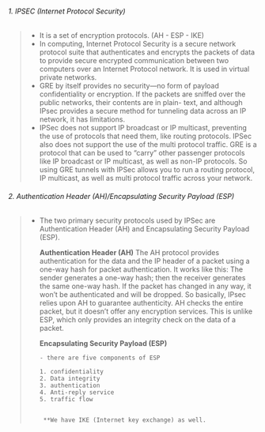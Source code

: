 ###### 1. IPSEC (Internet Protocol Security)

> 
> - It is a set of encryption protocols. (AH - ESP - IKE)
> - In computing, Internet Protocol Security is a secure network protocol suite that authenticates and encrypts the packets of data to provide secure encrypted communication between two computers over an Internet Protocol network. It is used in virtual private networks.
> - GRE by itself provides no security—no form of payload confidentiality or encryption. If the packets are sniffed over the public networks, their contents are in plain- text, and although IPsec provides a secure method for tunneling data across an IP network, it has limitations.
> - IPSec does not support IP broadcast or IP multicast, preventing the use of protocols that need them, like routing protocols. IPSec also does not support the use of  the multi protocol traffic. GRE is a protocol that can be used to “carry” other passenger protocols like IP broadcast or IP multicast, as well as non-IP protocols. So using GRE tunnels with IPSec allows you to run a routing protocol, IP multicast, as well as multi protocol traffic across your network.





###### 2. Authentication Header (AH)/Encapsulating Security Payload (ESP)

> 
> - The two primary security protocols used by IPSec are Authentication Header (AH) and Encapsulating Security Payload (ESP).
> 
> 	**Authentication Header (AH)**
> 		The AH protocol provides authentication for the data and the IP header of a packet using a one-way hash for packet authentication. It works like this: The sender generates a one-way hash; then the receiver generates the same one-way hash. If the packet has changed in any way, it won’t be authenticated and will be dropped.
> 		So basically, IPsec relies upon AH to guarantee authenticity. AH checks the entire packet, but it doesn’t offer any encryption services.
> 		This is unlike ESP, which only provides an integrity check on the data of a packet.
> 
> 
> 
> 	**Encapsulating Security Payload (ESP)**
> 
> 		- there are five components of ESP
> 
> 		1. confidentiality
> 		2. Data integrity
> 		3. authentication
> 		4. Anti-reply service
> 		5. traffic flow
> 
> 
> 		 **We have IKE (Internet key exchange) as well.
